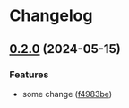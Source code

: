 # Changelog

## [0.2.0](https://github.com/01Joseph-Hwang10/release-please-standalone-example/compare/release-please-standalone-example-v0.1.0...release-please-standalone-example-v0.2.0) (2024-05-15)


### Features

* some change ([f4983be](https://github.com/01Joseph-Hwang10/release-please-standalone-example/commit/f4983bea3735836778edba610ef5f22645c10690))

